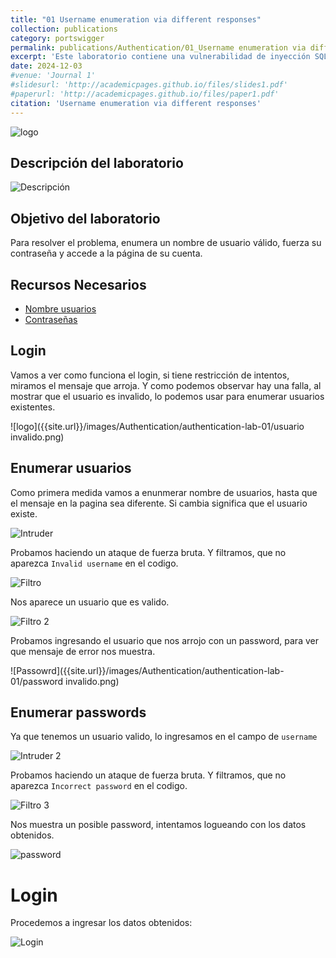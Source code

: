 ```yaml
---
title: "01 Username enumeration via different responses"
collection: publications
category: portswigger
permalink: publications/Authentication/01_Username enumeration via different responses
excerpt: 'Este laboratorio contiene una vulnerabilidad de inyección SQL. La aplicación utiliza una cookie de seguimiento para análisis y realiza una consulta SQL que contiene el valor de la cookie enviada. No se devuelven los resultados de la consulta SQL.'
date: 2024-12-03
#venue: 'Journal 1'
#slidesurl: 'http://academicpages.github.io/files/slides1.pdf'
#paperurl: 'http://academicpages.github.io/files/paper1.pdf'
citation: 'Username enumeration via different responses'
---
```


![logo]({{site.url}}/images/Authentication/authentication-lab-01/logo.png)

## Descripción del laboratorio

![Descripción]({{site.url}}/images/Authentication/authentication-lab-01/descripcion.png)

## Objetivo del laboratorio

Para resolver el problema, enumera un nombre de usuario válido, fuerza su contraseña y accede a la página de su cuenta.

## Recursos Necesarios

* [Nombre usuarios](https://portswigger.net/web-security/authentication/auth-lab-usernames)
* [Contraseñas](https://portswigger.net/web-security/authentication/auth-lab-passwords)

## Login

Vamos a ver como funciona el login, si tiene restricción de intentos, miramos el mensaje que arroja. Y como podemos observar hay una falla, al mostrar que el usuario es invalido, lo podemos usar para enumerar usuarios existentes.

![logo]({{site.url}}/images/Authentication/authentication-lab-01/usuario invalido.png)

## Enumerar usuarios

Como primera medida vamos a enunmerar nombre de usuarios, hasta que el mensaje en la pagina sea diferente. Si cambia significa que el usuario existe.

![Intruder]({{site.url}}/images/Authentication/authentication-lab-01/intruder.png)

Probamos haciendo un ataque de fuerza bruta. Y filtramos, que no aparezca `Invalid username` en el codigo.

![Filtro]({{site.url}}/images/Authentication/authentication-lab-01/filtro.png)

Nos aparece un usuario que es valido.

![Filtro 2]({{site.url}}/images/Authentication/authentication-lab-01/filtro2.png)

Probamos ingresando el usuario que nos arrojo con un password, para ver que mensaje de error nos muestra.

![Passowrd]({{site.url}}/images/Authentication/authentication-lab-01/password invalido.png)

## Enumerar passwords

Ya que tenemos un usuario valido, lo ingresamos en el campo de `username`

![Intruder 2]({{site.url}}/images/Authentication/authentication-lab-01/intruder2.png)

Probamos haciendo un ataque de fuerza bruta. Y filtramos, que no aparezca `Incorrect password` en el codigo.

![Filtro 3]({{site.url}}/images/Authentication/authentication-lab-01/filtro3.png)

Nos muestra un posible password, intentamos logueando con los datos obtenidos.

![password]({{site.url}}/images/Authentication/authentication-lab-01/password.png)

# Login

Procedemos a ingresar los datos obtenidos:

![Login]({{site.url}}/images/Authentication/authentication-lab-01/aprobado.png)

